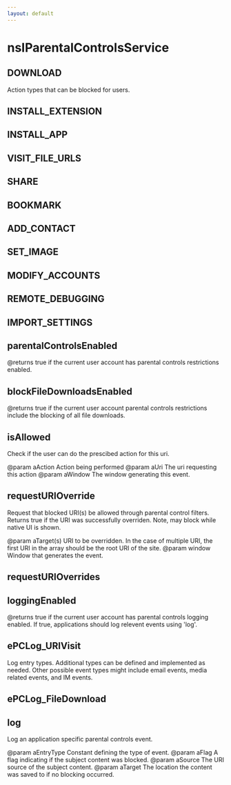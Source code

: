 ```yaml
---
layout: default
---
```


# nsIParentalControlsService #

## DOWNLOAD ##

Action types that can be blocked for users.


## INSTALL_EXTENSION ##

## INSTALL_APP ##

## VISIT_FILE_URLS ##

## SHARE ##

## BOOKMARK ##

## ADD_CONTACT ##

## SET_IMAGE ##

## MODIFY_ACCOUNTS ##

## REMOTE_DEBUGGING ##

## IMPORT_SETTINGS ##

## parentalControlsEnabled ##

@returns true if the current user account has parental controls
restrictions enabled.


## blockFileDownloadsEnabled ##

@returns true if the current user account parental controls
restrictions include the blocking of all file downloads.


## isAllowed ##

Check if the user can do the prescibed action for this uri.

@param aAction             Action being performed
@param aUri                The uri requesting this action
@param aWindow             The window generating this event.


## requestURIOverride ##

Request that blocked URI(s) be allowed through parental
control filters. Returns true if the URI was successfully
overriden. Note, may block while native UI is shown.

@param aTarget(s)          URI to be overridden. In the case of
                           multiple URI, the first URI in the array
                           should be the root URI of the site.
@param window              Window that generates the event.


## requestURIOverrides ##

## loggingEnabled ##

@returns true if the current user account has parental controls
logging enabled. If true, applications should log relevent events
using 'log'.


## ePCLog_URIVisit ##

Log entry types. Additional types can be defined and implemented
as needed. Other possible event types might include email events,
media related events, and IM events. 


## ePCLog_FileDownload ##

## log ##

Log an application specific parental controls
event.

@param aEntryType       Constant defining the type of event.
@param aFlag            A flag indicating if the subject content
                        was blocked.
@param aSource          The URI source of the subject content.
@param aTarget          The location the content was saved to if
                        no blocking occurred.

